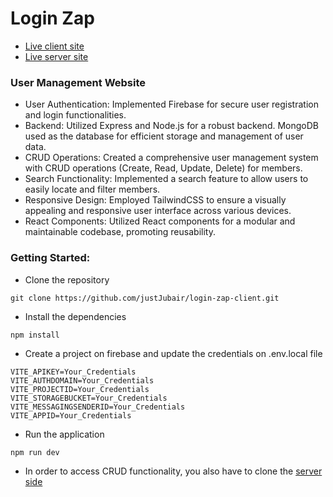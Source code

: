 # Login Zap

- [Live client site](https://login-zap-client.web.app)
- [Live server site](https://login-zap-server.vercel.app)

### User Management Website

- User Authentication: Implemented Firebase for secure user registration and login functionalities.
- Backend: Utilized Express and Node.js for a robust backend.
MongoDB used as the database for efficient storage and management of user data.
- CRUD Operations: Created a comprehensive user management system with CRUD operations (Create, Read, Update, Delete) for members.
- Search Functionality: Implemented a search feature to allow users to easily locate and filter members.
- Responsive Design: Employed TailwindCSS to ensure a visually appealing and responsive user interface across various devices.
- React Components: Utilized React components for a modular and maintainable codebase, promoting reusability.

### Getting Started:
- Clone the repository
```
git clone https://github.com/justJubair/login-zap-client.git
```

- Install the dependencies
```
npm install
```

- Create a project on firebase and update the credentials on .env.local file
```
VITE_APIKEY=Your_Credentials
VITE_AUTHDOMAIN=Your_Credentials
VITE_PROJECTID=Your_Credentials
VITE_STORAGEBUCKET=Your_Credentials
VITE_MESSAGINGSENDERID=Your_Credentials
VITE_APPID=Your_Credentials
```

- Run the application
```
npm run dev
``` 

- In order to access CRUD functionality, you also have to clone the [server side](https://github.com/justJubair/login-zap-server)





